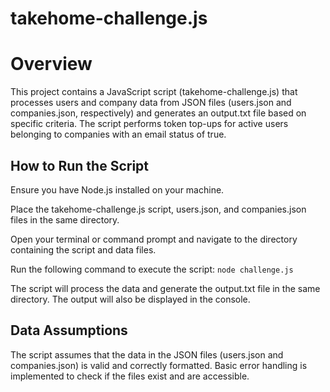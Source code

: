 # takehome-challenge.js

# Overview
This project contains a JavaScript script (takehome-challenge.js) that processes users and company data from JSON files (users.json and companies.json, respectively) and generates an output.txt file based on specific criteria. The script performs token top-ups for active users belonging to companies with an email status of true.

## How to Run the Script
Ensure you have Node.js installed on your machine.

Place the takehome-challenge.js script, users.json, and companies.json files in the same directory.

Open your terminal or command prompt and navigate to the directory containing the script and data files.

Run the following command to execute the script: `node challenge.js`

The script will process the data and generate the output.txt file in the same directory. The output will also be displayed in the console.

## Data Assumptions
The script assumes that the data in the JSON files (users.json and companies.json) is valid and correctly formatted.
Basic error handling is implemented to check if the files exist and are accessible.
